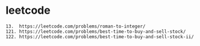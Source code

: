 # leetcode

    13.  https://leetcode.com/problems/roman-to-integer/
    121. https://leetcode.com/problems/best-time-to-buy-and-sell-stock/
    122. https://leetcode.com/problems/best-time-to-buy-and-sell-stock-ii/
